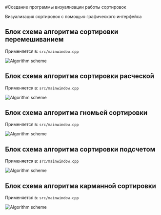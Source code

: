  #Создание программы визуализации работы сортировок
 
 Визуализация сортировок с помощью графического интерфейса

## Блок схема алгоритма сортировки перемешиванием

Применяется в: `src/mainwindow.cpp`

![Algorithm scheme](schemes/1.png)

## Блок схема алгоритма сортировки расческой

Применяется в: `src/mainwindow.cpp`

![Algorithm scheme](schemes/2.png)

## Блок схема алгоритма гномьей сортировки

Применяется в: `src/mainwindow.cpp`

![Algorithm scheme](schemes/3.png)

## Блок схема алгоритма сортировки подсчетом

Применяется в: `src/mainwindow.cpp`

![Algorithm scheme](schemes/4.png)

## Блок схема алгоритма карманной сортировки

Применяется в: `src/mainwindow.cpp`

![Algorithm scheme](schemes/5.png)